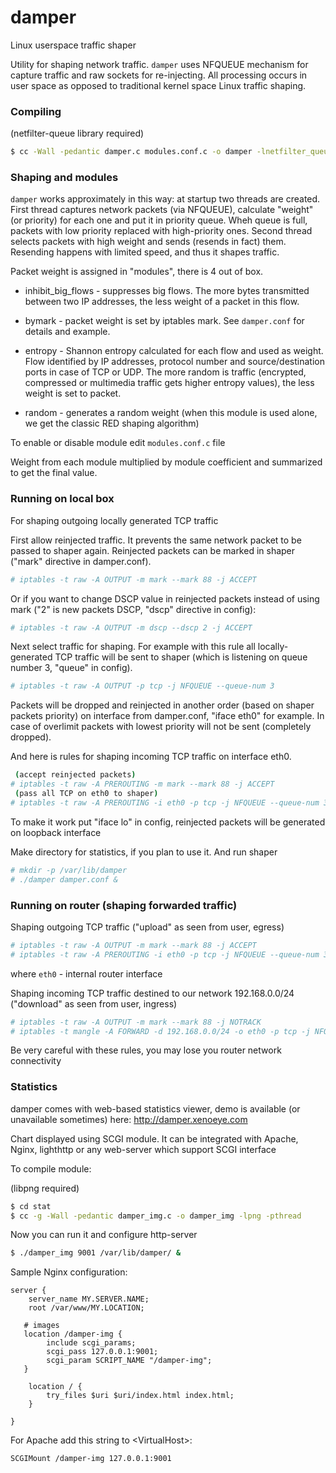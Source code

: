 # damper
Linux userspace traffic shaper

Utility for shaping network traffic. `damper` uses NFQUEUE mechanism for capture traffic and raw sockets for re-injecting. All processing occurs in user space as opposed to traditional kernel space Linux traffic shaping.

### Compiling

(netfilter-queue library required)

```sh
$ cc -Wall -pedantic damper.c modules.conf.c -o damper -lnetfilter_queue -pthread -lrt -lm
```

### Shaping and modules

`damper` works approximately in this way: at startup two threads are created. First thread captures network packets (via NFQUEUE), calculate "weight" (or priority) for each one and put it in priority queue. Wheh queue is full, packets with low priority replaced with high-priority ones. Second thread selects packets with high weight and sends (resends in fact) them. Resending happens with limited speed, and thus it shapes traffic.

Packet weight is assigned in "modules", there is 4 out of box.

- inhibit_big_flows - suppresses big flows. The more bytes transmitted between two IP addresses, the less weight of a packet in this flow.

- bymark - packet weight is set by iptables mark. See `damper.conf` for details and example.

- entropy - Shannon entropy calculated for each flow and used as weight. Flow identified by IP addresses, protocol number and source/destination ports in case of TCP or UDP. The more random is traffic (encrypted, compressed or multimedia traffic gets higher entropy values), the less weight is set to packet.

- random - generates a random weight (when this module is used alone, we get the classic RED shaping algorithm)

To enable or disable module edit `modules.conf.c` file

Weight from each module multiplied by module coefficient and summarized to get the final value.

### Running on local box

For shaping outgoing locally generated TCP traffic

First allow reinjected traffic. It prevents the same network packet to be passed to shaper again. Reinjected packets can be marked in shaper ("mark" directive in damper.conf).

```sh
# iptables -t raw -A OUTPUT -m mark --mark 88 -j ACCEPT
```

Or if you want to change DSCP value in reinjected packets instead of using mark ("2" is new packets DSCP, "dscp" directive in config):

```sh
# iptables -t raw -A OUTPUT -m dscp --dscp 2 -j ACCEPT
```

Next select traffic for shaping. For example with this rule all locally-generated TCP traffic will be sent to shaper (which is listening on queue number 3, "queue" in config).

```sh
# iptables -t raw -A OUTPUT -p tcp -j NFQUEUE --queue-num 3
```

Packets will be dropped and reinjected in another order (based on shaper packets priority) on interface from damper.conf, "iface eth0" for example. In case of overlimit packets with lowest priority will not be sent (completely dropped).

And here is rules for shaping incoming TCP traffic on interface eth0.

```sh
 (accept reinjected packets)
# iptables -t raw -A PREROUTING -m mark --mark 88 -j ACCEPT
 (pass all TCP on eth0 to shaper)
# iptables -t raw -A PREROUTING -i eth0 -p tcp -j NFQUEUE --queue-num 3
```

To make it work put "iface lo" in config, reinjected packets will be generated on loopback interface

Make directory for statistics, if you plan to use it. And run shaper

```sh
# mkdir -p /var/lib/damper
# ./damper damper.conf &
```

### Running on router (shaping forwarded traffic)

Shaping outgoing TCP traffic ("upload" as seen from user, egress)

```sh
# iptables -t raw -A OUTPUT -m mark --mark 88 -j ACCEPT
# iptables -t raw -A PREROUTING -i eth0 -p tcp -j NFQUEUE --queue-num 3
```
where `eth0` - internal router interface

Shaping incoming TCP traffic destined to our network 192.168.0.0/24 ("download" as seen from user, ingress)

```sh
# iptables -t raw -A OUTPUT -m mark --mark 88 -j NOTRACK
# iptables -t mangle -A FORWARD -d 192.168.0.0/24 -o eth0 -p tcp -j NFQUEUE --queue-num 3
```

Be very careful with these rules, you may lose you router network connectivity

### Statistics

damper comes with web-based statistics viewer, demo is available (or unavailable sometimes) here: http://damper.xenoeye.com

Chart displayed using SCGI module. It can be integrated with Apache, Nginx, lighthttp or any web-server which support SCGI interface

To compile module:

(libpng required)

```sh
$ cd stat
$ cc -g -Wall -pedantic damper_img.c -o damper_img -lpng -pthread
```

Now you can run it and configure http-server

```sh
$ ./damper_img 9001 /var/lib/damper/ &
```

Sample Nginx configuration:

```
server {
    server_name MY.SERVER.NAME;
    root /var/www/MY.LOCATION; 

   # images
   location /damper-img {
        include scgi_params;
        scgi_pass 127.0.0.1:9001;
        scgi_param SCRIPT_NAME "/damper-img";
   }

    location / {
        try_files $uri $uri/index.html index.html;
    }

}
```

For Apache add this string to &lt;VirtualHost&gt;:

```
SCGIMount /damper-img 127.0.0.1:9001
```
